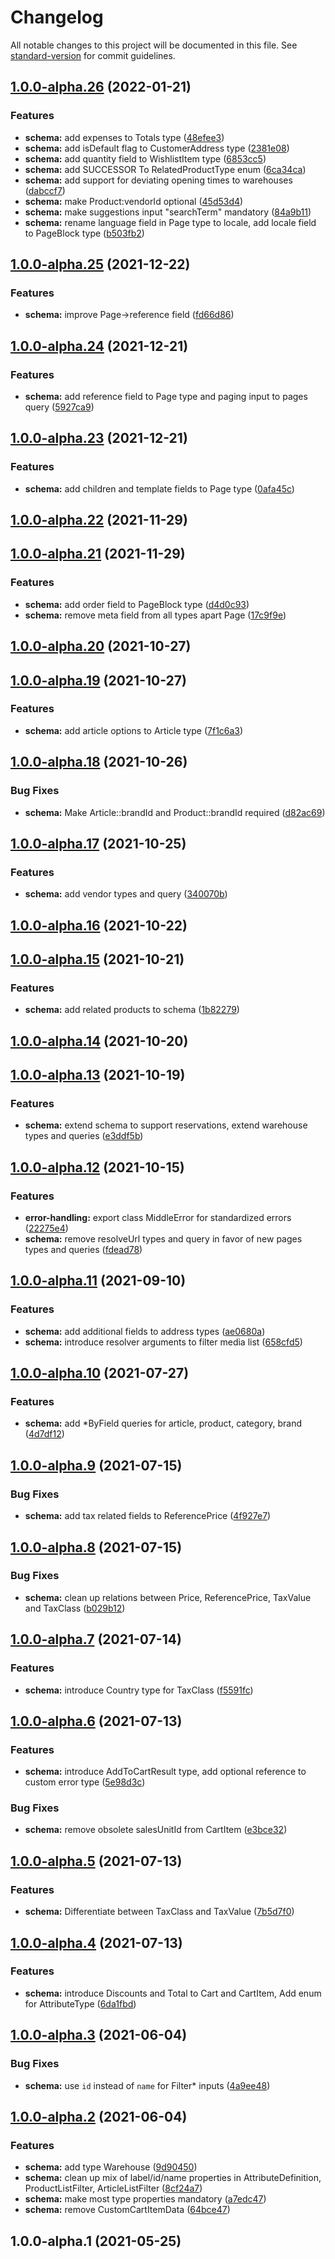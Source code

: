 # Changelog

All notable changes to this project will be documented in this file. See [standard-version](https://github.com/conventional-changelog/standard-version) for commit guidelines.

## [1.0.0-alpha.26](https://github.com/inniti/middle/compare/v1.0.0-alpha.25...v1.0.0-alpha.26) (2022-01-21)


### Features

* **schema:** add expenses to Totals type ([48efee3](https://github.com/inniti/middle/commit/48efee3de9ca9ca4c912b22a5e6b9a0dd039447e))
* **schema:** add isDefault flag to CustomerAddress type ([2381e08](https://github.com/inniti/middle/commit/2381e0872aa80d9104c9b846610cca0c0f0aa571))
* **schema:** add quantity field to WishlistItem type ([6853cc5](https://github.com/inniti/middle/commit/6853cc508d297ac76da3d0947a26889bb276e5a6))
* **schema:** add SUCCESSOR To RelatedProductType enum ([6ca34ca](https://github.com/inniti/middle/commit/6ca34cae97000d834c9c446f87c92e14535cb1fa))
* **schema:** add support for deviating opening times to warehouses ([dabccf7](https://github.com/inniti/middle/commit/dabccf76c0667667d4ba048551a3fc62fcaafcce))
* **schema:** make Product:vendorId optional ([45d53d4](https://github.com/inniti/middle/commit/45d53d4a71077f17e14f924d341a58d7b12086a8))
* **schema:** make suggestions input "searchTerm" mandatory ([84a9b11](https://github.com/inniti/middle/commit/84a9b112ab0b94b71925d406e464460662085bbb))
* **schema:** rename language field in Page type to locale, add locale field to PageBlock type ([b503fb2](https://github.com/inniti/middle/commit/b503fb2bbb5e5c174cf6f8cc6f7bab0edb60b3d7))

## [1.0.0-alpha.25](https://github.com/inniti/middle/compare/v1.0.0-alpha.24...v1.0.0-alpha.25) (2021-12-22)


### Features

* **schema:** improve Page->reference field ([fd66d86](https://github.com/inniti/middle/commit/fd66d86f24b29077173d2b5bbeebe38351a58c97))

## [1.0.0-alpha.24](https://github.com/inniti/middle/compare/v1.0.0-alpha.23...v1.0.0-alpha.24) (2021-12-21)


### Features

* **schema:** add reference field to Page type and paging input to pages query ([5927ca9](https://github.com/inniti/middle/commit/5927ca90f8bb1f00704478978c61fb8d64dd3372))

## [1.0.0-alpha.23](https://github.com/inniti/middle/compare/v1.0.0-alpha.22...v1.0.0-alpha.23) (2021-12-21)


### Features

* **schema:** add children and template fields to Page type ([0afa45c](https://github.com/inniti/middle/commit/0afa45cae908e97f50452924f84fd58a7b5301a8))

## [1.0.0-alpha.22](https://github.com/inniti/middle/compare/v1.0.0-alpha.21...v1.0.0-alpha.22) (2021-11-29)

## [1.0.0-alpha.21](https://github.com/inniti/middle/compare/v1.0.0-alpha.20...v1.0.0-alpha.21) (2021-11-29)


### Features

* **schema:** add order field to PageBlock type ([d4d0c93](https://github.com/inniti/middle/commit/d4d0c93d006e60e1849ceef8e54d3d7e136c04dc))
* **schema:** remove meta field from all types apart Page ([17c9f9e](https://github.com/inniti/middle/commit/17c9f9eeeb9418bb6678b65b9c3c5561b0659791))

## [1.0.0-alpha.20](https://github.com/inniti/middle/compare/v1.0.0-alpha.19...v1.0.0-alpha.20) (2021-10-27)

## [1.0.0-alpha.19](https://github.com/inniti/middle/compare/v1.0.0-alpha.18...v1.0.0-alpha.19) (2021-10-27)


### Features

* **schema:** add article options to Article type ([7f1c6a3](https://github.com/inniti/middle/commit/7f1c6a3573085778a7be7759286723a911ecb235))

## [1.0.0-alpha.18](https://github.com/inniti/middle/compare/v1.0.0-alpha.17...v1.0.0-alpha.18) (2021-10-26)


### Bug Fixes

* **schema:** Make Article::brandId and Product::brandId required ([d82ac69](https://github.com/inniti/middle/commit/d82ac69d6e243f4d11d013adde940594181c3ff7))

## [1.0.0-alpha.17](https://github.com/inniti/middle/compare/v1.0.0-alpha.16...v1.0.0-alpha.17) (2021-10-25)


### Features

* **schema:** add vendor types and query ([340070b](https://github.com/inniti/middle/commit/340070b6bfc309da9a33e51874ae087c95aa80e6))

## [1.0.0-alpha.16](https://github.com/inniti/middle/compare/v1.0.0-alpha.15...v1.0.0-alpha.16) (2021-10-22)

## [1.0.0-alpha.15](https://github.com/inniti/middle/compare/v1.0.0-alpha.14...v1.0.0-alpha.15) (2021-10-21)


### Features

* **schema:** add related products to schema ([1b82279](https://github.com/inniti/middle/commit/1b822798570682611604c8d459d7965955021c78))

## [1.0.0-alpha.14](https://github.com/inniti/middle/compare/v1.0.0-alpha.13...v1.0.0-alpha.14) (2021-10-20)

## [1.0.0-alpha.13](https://github.com/inniti/middle/compare/v1.0.0-alpha.12...v1.0.0-alpha.13) (2021-10-19)


### Features

* **schema:** extend schema to support reservations, extend warehouse types and queries ([e3ddf5b](https://github.com/inniti/middle/commit/e3ddf5b5f04d7ff1ff9af5d92ea6a691affc4535))

## [1.0.0-alpha.12](https://github.com/inniti/middle/compare/v1.0.0-alpha.11...v1.0.0-alpha.12) (2021-10-15)


### Features

* **error-handling:** export class MiddleError for standardized errors ([22275e4](https://github.com/inniti/middle/commit/22275e4f80d1be44c58829c4f28d451177032eb2))
* **schema:** remove resolveUrl types and query in favor of new pages types and queries ([fdead78](https://github.com/inniti/middle/commit/fdead786095380d87b725fb9b29b0571c948280f))

## [1.0.0-alpha.11](https://github.com/inniti/middle/compare/v1.0.0-alpha.10...v1.0.0-alpha.11) (2021-09-10)


### Features

* **schema:** add additional fields to address types ([ae0680a](https://github.com/inniti/middle/commit/ae0680a03948fb804e73942442f1593ee84c283c))
* **schema:** introduce resolver arguments to filter media list ([658cfd5](https://github.com/inniti/middle/commit/658cfd52ef24fe06a6cff56e3be70faec1c5c614))

## [1.0.0-alpha.10](https://github.com/inniti/middle/compare/v1.0.0-alpha.9...v1.0.0-alpha.10) (2021-07-27)


### Features

* **schema:** add *ByField queries for article, product, category, brand ([4d7df12](https://github.com/inniti/middle/commit/4d7df12e0e2d95ab0431a547fad9625202d21970))

## [1.0.0-alpha.9](https://github.com/inniti/middle/compare/v1.0.0-alpha.8...v1.0.0-alpha.9) (2021-07-15)


### Bug Fixes

* **schema:** add tax related fields to ReferencePrice ([4f927e7](https://github.com/inniti/middle/commit/4f927e7564b1cf083e38efc4dd59a5406cb7054b))

## [1.0.0-alpha.8](https://github.com/inniti/middle/compare/v1.0.0-alpha.7...v1.0.0-alpha.8) (2021-07-15)


### Bug Fixes

* **schema:** clean up relations between Price, ReferencePrice, TaxValue and TaxClass ([b029b12](https://github.com/inniti/middle/commit/b029b127aa1edf3aa3a93a979bc64705e280b263))

## [1.0.0-alpha.7](https://github.com/inniti/middle/compare/v1.0.0-alpha.6...v1.0.0-alpha.7) (2021-07-14)


### Features

* **schema:** introduce Country type for TaxClass ([f5591fc](https://github.com/inniti/middle/commit/f5591fca9cf0dfc9c479604e174075e50ee9be5d))

## [1.0.0-alpha.6](https://github.com/inniti/middle/compare/v1.0.0-alpha.5...v1.0.0-alpha.6) (2021-07-13)


### Features

* **schema:** introduce AddToCartResult type, add optional reference to custom error type ([5e98d3c](https://github.com/inniti/middle/commit/5e98d3c62d8a0818cf170f0d12837f9c10e97a23))


### Bug Fixes

* **schema:** remove obsolete salesUnitId from CartItem ([e3bce32](https://github.com/inniti/middle/commit/e3bce32881f4ef3e122c4dc133d1923f7cc0ce79))

## [1.0.0-alpha.5](https://github.com/inniti/middle/compare/v1.0.0-alpha.4...v1.0.0-alpha.5) (2021-07-13)


### Features

* **schema:** Differentiate between TaxClass and TaxValue ([7b5d7f0](https://github.com/inniti/middle/commit/7b5d7f05c9630814cb928689e328f7fff10cb573))

## [1.0.0-alpha.4](https://github.com/inniti/middle/compare/v1.0.0-alpha.3...v1.0.0-alpha.4) (2021-07-13)


### Features

* **schema:** introduce Discounts and Total to Cart and CartItem, Add enum for AttributeType ([6da1fbd](https://github.com/inniti/middle/commit/6da1fbd48fcc394178dfc972eeb467ef5580948a))

## [1.0.0-alpha.3](https://github.com/inniti/middle/compare/v1.0.0-alpha.2...v1.0.0-alpha.3) (2021-06-04)


### Bug Fixes

* **schema:** use `id` instead of `name` for Filter* inputs ([4a9ee48](https://github.com/inniti/middle/commit/4a9ee48ad843c9550a251dd136825317901e9572))

## [1.0.0-alpha.2](https://github.com/inniti/middle/compare/v1.0.0-alpha.1...v1.0.0-alpha.2) (2021-06-04)


### Features

* **schema:** add type Warehouse ([9d90450](https://github.com/inniti/middle/commit/9d90450525c82e5ec4ac7bd2000d0c1593d95c24))
* **schema:** clean up mix of label/id/name properties in AttributeDefinition, ProductListFilter, ArticleListFilter ([8cf24a7](https://github.com/inniti/middle/commit/8cf24a7d498c91b31f808b3eb7196e430afa3d28))
* **schema:** make most type properties mandatory ([a7edc47](https://github.com/inniti/middle/commit/a7edc47f9ff2480ff7e247779dc5df30bca48143))
* **schema:** remove CustomCartItemData ([64bce47](https://github.com/inniti/middle/commit/64bce47fb393473b1aaf77b43259ae3ffc963422))

## 1.0.0-alpha.1 (2021-05-25)
